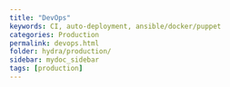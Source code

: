 ```yaml
---
title: "DevOps"
keywords: CI, auto-deployment, ansible/docker/puppet
categories: Production
permalink: devops.html
folder: hydra/production/
sidebar: mydoc_sidebar
tags: [production]
---
```

